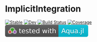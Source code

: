 # ImplicitIntegration

[![Stable](https://img.shields.io/badge/docs-stable-blue.svg)](https://maltezfaria.github.io/ImplicitIntegration.jl/stable/)
[![Dev](https://img.shields.io/badge/docs-dev-blue.svg)](https://maltezfaria.github.io/ImplicitIntegration.jl/dev/)
[![Build Status](https://github.com/maltezfaria/ImplicitIntegration.jl/actions/workflows/CI.yml/badge.svg?branch=main)](https://github.com/maltezfaria/ImplicitIntegration.jl/actions/workflows/CI.yml?query=branch%3Amain)
[![Coverage](https://codecov.io/gh/maltezfaria/ImplicitIntegration.jl/branch/main/graph/badge.svg)](https://codecov.io/gh/maltezfaria/ImplicitIntegration.jl)
[![Aqua](https://raw.githubusercontent.com/JuliaTesting/Aqua.jl/master/badge.svg)](https://github.com/JuliaTesting/Aqua.jl)
